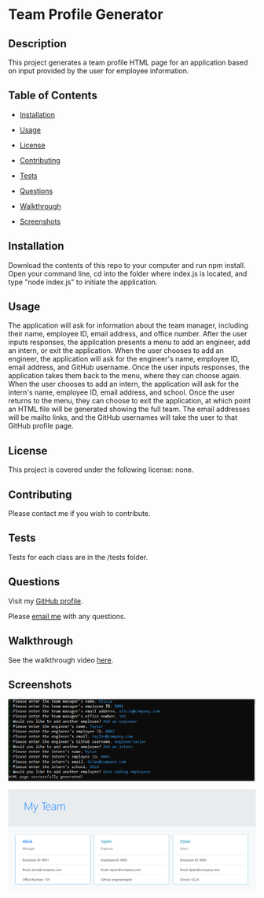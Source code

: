 # Team Profile Generator

  ## Description

  This project generates a team profile HTML page for an application based on input provided by the user for employee information.


  ## Table of Contents 

  * [Installation](#installation)

  * [Usage](#usage)

  * [License](#license)

  * [Contributing](#contributing)

  * [Tests](#tests)

  * [Questions](#questions)

  * [Walkthrough](#walkthrough)

  * [Screenshots](#screenshots)


  ## Installation

  Download the contents of this repo to your computer and run npm install. Open your command line, cd into the folder where index.js is located, and type "node index.js" to initiate the application. 


  ## Usage

  The application will ask for information about the team manager, including their name, employee ID, email address, and office number. After the user inputs responses, the application presents a menu to add an engineer, add an intern, or exit the application. When the user chooses to add an engineer, the application will ask for the engineer's name, employee ID, email address, and GitHub username. Once the user inputs responses, the application takes them back to the menu, where they can choose again. When the user chooses to add an intern, the application will ask for the intern's name, employee ID, email address, and school. Once the user returns to the menu, they can choose to exit the application, at which point an HTML file will be generated showing the full team. The email addresses will be mailto links, and the GitHub usernames will take the user to that GitHub profile page. 


  ## License

  This project is covered under the following license: none.


  ## Contributing

  Please contact me if you wish to contribute. 


  ## Tests

  Tests for each class are in the /tests folder. 


  ## Questions

  Visit my [GitHub profile](https://www.github.com/aliciachamar).

  Please [email me](aliciachamar@gmail.com) with any questions. 

  
  ## Walkthrough

  See the walkthrough video [here](https://drive.google.com/file/d/1XoTaWk4_avdN_8B_Q1thw2dFmMryBd10/view).


  ## Screenshots

  ![Terminal Screenshot](https://raw.githubusercontent.com/aliciachamar/team-profile-generator/main/assets/images/terminal-screenshot.PNG)

  ![Finished Readme Screenshot](https://raw.githubusercontent.com/aliciachamar/team-profile-generator/main/assets/images/html-screenshot.PNG)